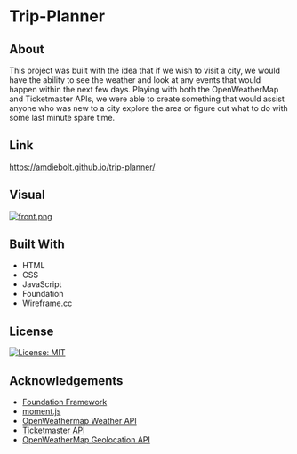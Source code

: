 # Trip-Planner

## About

This project was built with the idea that if we wish to visit a city, we would have the ability to see the weather and look at any events that would happen within the next few days. Playing with both the OpenWeatherMap and Ticketmaster APIs, we were able to create something that would assist anyone who was new to a city explore the area or figure out what to do with some last minute spare time.

## Link
https://amdiebolt.github.io/trip-planner/

## Visual

[![front.png](https://i.postimg.cc/Px4GmSC7/front.png)](https://postimg.cc/JDGd8cc3)

## Built With
- HTML
- CSS
- JavaScript
- Foundation
- Wireframe.cc


## License
[![License: MIT](https://img.shields.io/badge/License-MIT-yellow.svg)](https://opensource.org/licenses/MIT)


## Acknowledgements
- [Foundation Framework](https://get.foundation/sites/docs/)
- [moment.js](https://momentjs.com/guides/)
- [OpenWeathermap Weather API](https://openweathermap.org/api/one-call-api)
- [Ticketmaster API]()
- [OpenWeatherMap Geolocation API](https://openweathermap.org/api/geocoding-api)
